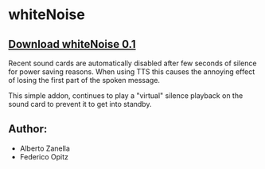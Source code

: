 # whiteNoise
## [Download whiteNoise 0.1](https://github.com/albzan/whiteNoise/releases/download/0.1/whiteNoise-0.1.nvda-addon)

Recent sound cards are automatically disabled after few seconds of silence for power saving reasons. When using TTS this causes the annoying effect of losing the first part of the spoken message.

This simple addon, continues to play a "virtual" silence playback on the sound card to prevent it to get into standby.

## Author:
* Alberto Zanella
* Federico Opitz
